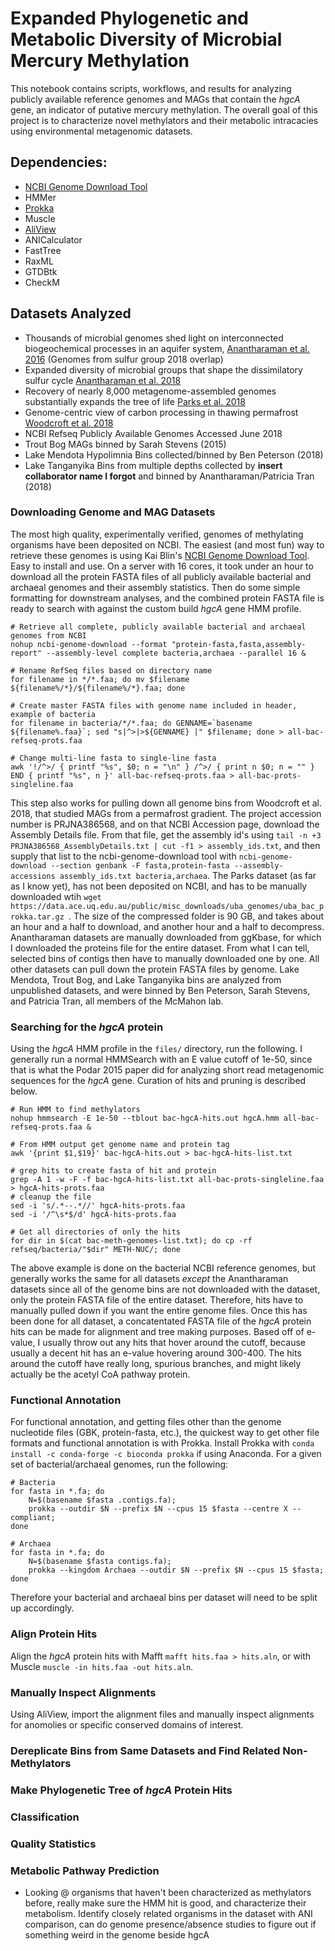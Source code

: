 # Expanded Phylogenetic and Metabolic Diversity of Microbial Mercury Methylation

This notebook contains scripts, workflows, and results for analyzing publicly available reference genomes and MAGs that contain the _hgcA_ gene, an indicator of putative mercury methylation. The overall goal of this project is to characterize novel methylators and their metabolic intracacies using environmental metagenomic datasets. 

## Dependencies: 

- [NCBI Genome Download Tool](https://github.com/kblin/ncbi-genome-download)
- HMMer
- [Prokka](https://github.com/tseemann/prokka) 
- Muscle
- [AliView](http://www.ormbunkar.se/aliview/)
- ANICalculator
- FastTree 
- RaxML 
- GTDBtk
- CheckM

## Datasets Analyzed 

- Thousands of microbial genomes shed light on interconnected biogeochemical processes in an aquifer system, [Anantharaman et al. 2016](https://www.nature.com/articles/ncomms13219) (Genomes from sulfur group 2018 overlap)
- Expanded diversity of microbial groups that shape the dissimilatory sulfur cycle [Anantharaman et al. 2018](https://www.nature.com/articles/s41396-018-0078-0)
- Recovery of nearly 8,000 metagenome-assembled genomes substantially expands the tree of life [Parks et al. 2018](https://www.nature.com/articles/s41564-017-0012-7)
- Genome-centric view of carbon processing in thawing permafrost [Woodcroft et al. 2018](https://www.nature.com/articles/s41586-018-0338-1)
- NCBI Refseq Publicly Available Genomes Accessed June 2018 
- Trout Bog MAGs binned by Sarah Stevens (2015)
- Lake Mendota Hypolimnia Bins collected/binned by Ben Peterson (2018)
- Lake Tanganyika Bins from multiple depths collected by **insert collaborator name I forgot** and binned by Anantharaman/Patricia Tran (2018)

### Downloading Genome and MAG Datasets

The most high quality, experimentally verified, genomes of methylating organisms have been deposited on NCBI. The easiest (and most fun) way to retrieve these genomes is using Kai Blin's [NCBI Genome Download Tool](https://github.com/kblin/ncbi-genome-download). Easy to install and use. On a server with 16 cores, it took under an hour to download all the protein FASTA files of all publicly available bacterial and archaeal genomes and their assembly statistics. Then do some simple formatting for downstream analyses, and the combined protein FASTA file is ready to search with against the custom build _hgcA_ gene HMM profile. 

```
# Retrieve all complete, publicly available bacterial and archaeal genomes from NCBI
nohup ncbi-genome-download --format "protein-fasta,fasta,assembly-report" --assembly-level complete bacteria,archaea --parallel 16 &

# Rename RefSeq files based on directory name
for filename in */*.faa; do mv $filename ${filename%/*}/${filename%/*}.faa; done

# Create master FASTA files with genome name included in header, example of bacteria
for filename in bacteria/*/*.faa; do GENNAME=`basename ${filename%.faa}`; sed "s|^>|>${GENNAME} |" $filename; done > all-bac-refseq-prots.faa

# Change multi-line fasta to single-line fasta
awk '!/^>/ { printf "%s", $0; n = "\n" } /^>/ { print n $0; n = "" } END { printf "%s", n }' all-bac-refseq-prots.faa > all-bac-prots-singleline.faa
```

This step also works for pulling down all genome bins from Woodcroft et al. 2018, that studied MAGs from a permafrost gradient. The project accession number is PRJNA386568, and on that NCBI Accession page, download the Assembly Details file. From that file, get the assembly id's using `tail -n +3 PRJNA386568_AssemblyDetails.txt | cut -f1 > assembly_ids.txt`, and then supply that list to the ncbi-genome-download tool with `ncbi-genome-download --section genbank -F fasta,protein-fasta --assembly-accessions assembly_ids.txt bacteria,archaea`. The Parks dataset (as far as I know yet), has not been deposited on NCBI, and has to be manually downloaded wtih `wget https://data.ace.uq.edu.au/public/misc_downloads/uba_genomes/uba_bac_prokka.tar.gz `. The size of the compressed folder is 90 GB, and takes about an hour and a half to download, and another hour and a half to decompress. Anantharaman datasets are manually downloaded from ggKbase, for which I downloaded the proteins file for the entire dataset. From what I can tell, selected bins of contigs then have to manually downloaded one by one. All other datasets can pull down the protein FASTA files by genome. Lake Mendota, Trout Bog, and Lake Tanganyika bins are analyzed from unpublished datasets, and were binned by Ben Peterson, Sarah Stevens, and Patricia Tran, all members of the McMahon lab. 

### Searching for the _hgcA_ protein

Using the _hgcA_ HMM profile in the `files/` directory, run the following. I generally run a normal HMMSearch with an E value cutoff of 1e-50, since that is what the Podar 2015 paper did for analyzing short read metagenomic sequences for the _hgcA_ gene. Curation of hits and pruning is described below. 

```
# Run HMM to find methylators
nohup hmmsearch -E 1e-50 --tblout bac-hgcA-hits.out hgcA.hmm all-bac-refseq-prots.faa &

# From HMM output get genome name and protein tag
awk '{print $1,$19}' bac-hgcA-hits.out > bac-hgcA-hits-list.txt

# grep hits to create fasta of hit and protein
grep -A 1 -w -F -f bac-hgcA-hits-list.txt all-bac-prots-singleline.faa > hgcA-hits-prots.faa
# cleanup the file
sed -i 's/.*--.*//' hgcA-hits-prots.faa
sed -i '/^\s*$/d' hgcA-hits-prots.faa

# Get all directories of only the hits
for dir in $(cat bac-meth-genomes-list.txt); do cp -rf refseq/bacteria/"$dir" METH-NUC/; done
```

The above example is done on the bacterial NCBI reference genomes, but generally works the same for all datasets *except* the Anantharaman datasets since all of the genome bins are not downloaded with the dataset, only the protein FASTA file of the entire dataset. Therefore, hits have to manually pulled down if you want the entire genome files. Once this has been done for all dataset, a concatentated FASTA file of the _hgcA_ protein hits can be made for alignment and tree making purposes. Based off of e-value, I usually throw out any hits that hover around the cutoff, because usually a decent hit has an e-value hovering around 300-400. The hits around the cutoff have really long, spurious branches, and might likely actually be the acetyl CoA pathway protein. 

### Functional Annotation 

For functional annotation, and getting files other than the genome nucleotide files (GBK, protein-fasta, etc.), the quickest way to get other file formats and functional annotation is with Prokka. Install Prokka with `conda install -c conda-forge -c bioconda prokka` if using Anaconda. For a given set of bacterial/archaeal genomes, run the following: 

```
# Bacteria
for fasta in *.fa; do
    N=$(basename $fasta .contigs.fa);
    prokka --outdir $N --prefix $N --cpus 15 $fasta --centre X --compliant;
done

# Archaea
for fasta in *.fa; do
    N=$(basename $fasta contigs.fa);
    prokka --kingdom Archaea --outdir $N --prefix $N --cpus 15 $fasta;
done
```

Therefore your bacterial and archaeal bins per dataset will need to be split up accordingly. 

### Align Protein Hits 

Align the _hgcA_ protein hits with Mafft `mafft hits.faa > hits.aln`, or with Muscle `muscle -in hits.faa -out hits.aln`. 

### Manually Inspect Alignments 

Using AliView, import the alignment files and manually inspect alignments for anomolies or specific conserved domains of interest. 

### Dereplicate Bins from Same Datasets and Find Related Non-Methylators

### Make Phylogenetic Tree of _hgcA_ Protein Hits 

### Classification 

### Quality Statistics 

### Metabolic Pathway Prediction 
- Looking @ organisms that haven't been characterized as methylators before, really make sure the HMM hit is good, and characterize their metabolism. Identify closely related organisms in the dataset with ANI comparison, can do genome presence/absence studies to figure out if something weird in the genome beside hgcA

